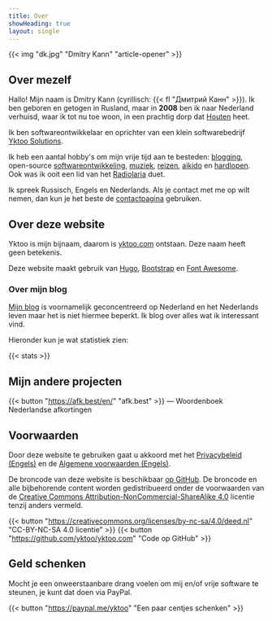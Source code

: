 ```yaml
---
title: Over
showHeading: true
layout: single
---
```


{{< img "dk.jpg" "Dmitry Kann" "article-opener" >}}

## Over mezelf

Hallo! Mijn naam is Dmitry Kann (cyrillisch: {{< fl "Дмитрий Канн" >}}). Ik ben geboren en getogen in Rusland, maar in **2008** ben ik naar Nederland verhuisd, waar ik tot nu toe woon, in een prachtig dorp dat [Houten](en;0221) heet.

Ik ben softwareontwikkelaar en oprichter van een klein softwarebedrijf [Yktoo Solutions](https://yktoo.solutions).

Ik heb een aantal hobby's om mijn vrije tijd aan te besteden: [blogging](/), open-source [softwareontwikkeling](en;/software), [muziek](en;/tags/music), [reizen](en;/tags/travel), [aikido](en;/tags/aikido) en [hardlopen](en;/tags/running). Ook was ik ooit een lid van het [Radiolaria](en;/radiolaria) duet.

Ik spreek Russisch, Engels en Nederlands. Als je contact met me op wilt nemen, dan kun je het beste de [contactpagina](/about/contact) gebruiken.

## Over deze website

Yktoo is mijn bijnaam, daarom is <u>yktoo.com</u> ontstaan. Deze naam heeft geen betekenis.

Deze website maakt gebruik van [Hugo](https://gohugo.io/), [Bootstrap](http://getbootstrap.com/) en [Font Awesome](https://fontawesome.com/).

### Over mijn blog

[Mijn blog](/) is voornamelijk geconcentreerd op Nederland en het Nederlands leven maar het is niet hiermee beperkt. Ik blog over alles wat ik interessant vind.

Hieronder kun je wat statistiek zien:

{{< stats >}}

## Mijn andere projecten

{{< button "https://afk.best/en/" "afk.best" >}} — Woordenboek Nederlandse afkortingen

## Voorwaarden

Door deze website te gebruiken gaat u akkoord met het [Privacybeleid (Engels)](en;/about/privacy) en de [Algemene voorwaarden (Engels)](en;/about/tos).

De broncode van deze website is beschikbaar [op GitHub](https://github.com/yktoo/yktoo.com). De broncode en alle bijbehorende content worden gedistribueerd onder de voorwaarden van de [Creative Commons Attribution-NonCommercial-ShareAlike 4.0](https://creativecommons.org/licenses/by-sa/4.0/deed.nl) licentie tenzij anders vermeld.

{{< button "https://creativecommons.org/licenses/by-nc-sa/4.0/deed.nl" "<i class='fab fa-creative-commons'></i><i class='fab fa-creative-commons-by'></i><i class='fab fa-creative-commons-nc'></i><i class='fab fa-creative-commons-sa bycon'></i>CC-BY-NC-SA 4.0 licentie" >}}
{{< button "https://github.com/yktoo/yktoo.com" "<i class='fab fa-github bycon'></i>Code op GitHub" >}}

## Geld schenken

Mocht je een onweerstaanbare drang voelen om mij en/of vrije software te steunen, je kunt dat doen via PayPal.

{{< button "https://paypal.me/yktoo" "<i class='fab fa-paypal bycon'></i>Een paar centjes schenken" >}}
